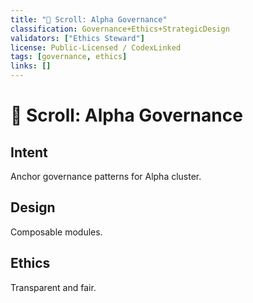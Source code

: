 ```yaml
---
title: "🧬 Scroll: Alpha Governance"
classification: Governance+Ethics+StrategicDesign
validators: ["Ethics Steward"]
license: Public-Licensed / CodexLinked
tags: [governance, ethics]
links: []
---
```


# 🧬 Scroll: Alpha Governance

## Intent
Anchor governance patterns for Alpha cluster.

## Design
Composable modules.

## Ethics
Transparent and fair.
